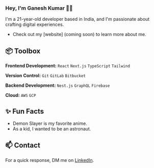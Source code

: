 ### Hey, I'm Ganesh Kumar 👋🏽  

I'm a 21-year-old developer based in India, and I'm passionate about crafting digital experiences. 

- Check out my [website] (coming soon) to learn more about me.
 
## 📦 Toolbox

**Frontend Development:** `React` `Next.js` `TypeScript` `Tailwind`
 
**Version Control:** `Git` `GitLab` `Bitbucket`

**Backend Development:** `Nest.js` `GraphQL` `Firebase` 

**Cloud:** `AWS` `GCP`

 
## ✨ Fun Facts 

- Demon Slayer is my favorite anime.
- As a kid, I wanted to be an astronaut.

## 📫 Contact

 For a quick response, DM me on [LinkedIn](www.linkedin.com/in/gan3xh/). 
 
<!---
gan3xh/gan3xh is a ✨ special ✨ repository because its `README.md` (this file) appears on your GitHub profile.
You can click the Preview link to take a look at your changes.
--->
